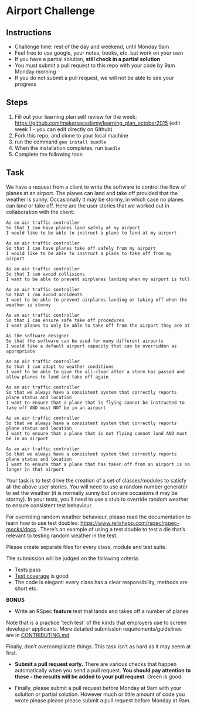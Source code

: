 Airport Challenge
=================

Instructions
---------

* Challenge time: rest of the day and weekend, until Monday 9am
* Feel free to use google, your notes, books, etc. but work on your own
* If you have a partial solution, **still check in a partial solution**
* You must submit a pull request to this repo with your code by 9am Monday morning
* If you do not submit a pull request, we will not be able to see your progress

Steps
-------

1. Fill out your learning plan self review for the week: https://github.com/makersacademy/learning_plan_october2015 (edit week 1 - you can edit directly on Github)
2. Fork this repo, and clone to your local machine
3. run the command `gem install bundle`
4. When the installation completes, run `bundle`
3. Complete the following task:

Task
-----

We have a request from a client to write the software to control the flow of planes at an airport. The planes can land and take off provided that the weather is sunny. Occasionally it may be stormy, in which case no planes can land or take off.  Here are the user stories that we worked out in collaboration with the client:

```
As an air traffic controller
So that I can have planes land safely at my airport
I would like to be able to instruct a plane to land at my airport

As an air traffic controller
So that I can have planes take off safely from my airport
I would like to be able to instruct a plane to take off from my airport

As an air traffic controller
So that I can avoid collisions
I want to be able to prevent airplanes landing when my airport is full

As an air traffic controller
So that I can avoid accidents
I want to be able to prevent airplanes landing or taking off when the weather is stormy

As an air traffic controller
So that I can ensure safe take off procedures
I want planes to only be able to take off from the airport they are at

As the software designer
So that the software can be used for many different airports
I would like a default airport capacity that can be overridden as appropriate

As an air traffic controller
So that I can adapt to weather conditions
I want to be able to give the all-clear after a storm has passed and allow planes to land and take off again

As an air traffic controller
So that we always have a consistent system that correctly reports plane status and location
I want to ensure that a plane that is flying cannot be instructed to take off AND must NOT be in an airport 

As an air traffic controller
So that we always have a consistent system that correctly reports plane status and location
I want to ensure that a plane that is not flying cannot land AND must be in an airport

As an air traffic controller
So that we always have a consistent system that correctly reports plane status and location
I want to ensure that a plane that has taken off from an airport is no longer in that airport
```

Your task is to test drive the creation of a set of classes/modules to satisfy all the above user stories. You will need to use a random number generator to set the weather (it is normally sunny but on rare occasions it may be stormy). In your tests, you'll need to use a stub to override random weather to ensure consistent test behaviour. 

For overriding random weather behaviour, please read the documentation to learn how to use test doubles: https://www.relishapp.com/rspec/rspec-mocks/docs . There’s an example of using a test double to test a die that’s relevant to testing random weather in the test.

Please create separate files for every class, module and test suite. 

The submission will be judged on the following criteria:

* Tests pass
* [Test coverage](https://github.com/makersacademy/course/blob/master/pills/test_coverage.md) is good
* The code is elegant: every class has a clear responsibility, methods are short etc.
 
**BONUS**

* Write an RSpec **feature** test that lands and takes off a number of planes

Note that is a practice 'tech test' of the kinds that employers use to screen developer applicants.  More detailed submission requirements/guidelines are in [CONTRIBUTING.md](CONTRIBUTING.md)

Finally, don’t overcomplicate things. This task isn’t as hard as it may seem at first. 

* **Submit a pull request early.**  There are various checks that happen automatically when you send a pull request.  **You should pay attention to these - the results will be added to your pull request**.  Green is good.

* Finally, please submit a pull request before Monday at 9am with your solution or partial solution.  However much or little amount of code you wrote please please please submit a pull request before Monday at 9am.
